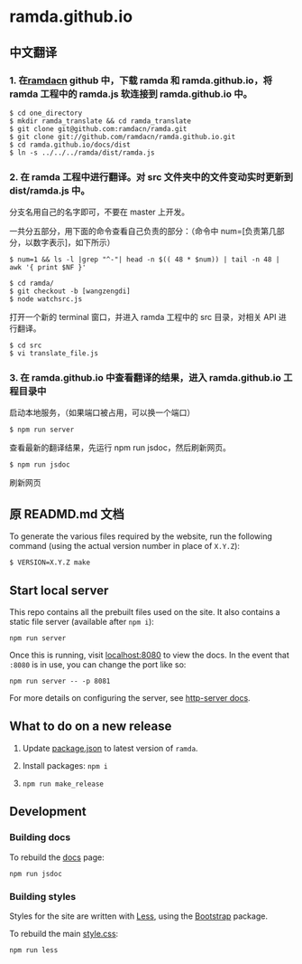 # ramda.github.io

## 中文翻译

### 1. 在[ramdacn](https://github.com/ramdacn) github 中，下载 ramda 和 ramda.github.io，将 ramda 工程中的 ramda.js 软连接到 ramda.github.io 中。



```console
$ cd one_directory
$ mkdir ramda_translate && cd ramda_translate
$ git clone git@github.com:ramdacn/ramda.git
$ git clone git://github.com/ramdacn/ramda.github.io.git
$ cd ramda.github.io/docs/dist
$ ln -s ../../../ramda/dist/ramda.js
```

### 2. 在 ramda 工程中进行翻译。对 src 文件夹中的文件变动实时更新到 dist/ramda.js 中。

分支名用自己的名字即可，不要在 master 上开发。

一共分五部分，用下面的命令查看自己负责的部分：（命令中 num=[负责第几部分，以数字表示]，如下所示）
```console
$ num=1 && ls -l |grep "^-"| head -n $(( 48 * $num)) | tail -n 48 | awk '{ print $NF }'
```

```console
$ cd ramda/
$ git checkout -b [wangzengdi]
$ node watchsrc.js
```

打开一个新的 terminal 窗口，并进入 ramda 工程中的 src 目录，对相关 API 进行翻译。

```console
$ cd src
$ vi translate_file.js
```

### 3. 在 ramda.github.io 中查看翻译的结果，进入 ramda.github.io 工程目录中

启动本地服务，（如果端口被占用，可以换一个端口）

```console
$ npm run server
```

查看最新的翻译结果，先运行 npm run jsdoc，然后刷新网页。

```console
$ npm run jsdoc
```

刷新网页

## 原 READMD.md 文档

To generate the various files required by the website, run the following
command (using the actual version number in place of `X.Y.Z`):

```console
$ VERSION=X.Y.Z make
```


## Start local server

This repo contains all the prebuilt files used on the site.
It also contains a static file server (available after `npm i`):

	npm run server

Once this is running, visit [localhost:8080](http://localhost:8080/) to view the docs.
In the event that `:8080` is in use, you can change the port like so:

	npm run server -- -p 8081

For more details on configuring the server, see [http-server docs][http-server].

[http-server]: https://github.com/indexzero/http-server#available-options


## What to do on a new release

1. Update [package.json](./package.json) to latest version of `ramda`.

2. Install packages: `npm i`

3. `npm run make_release`


## Development

### Building docs

To rebuild the [docs](./docs/index.html) page:

	npm run jsdoc


### Building styles

Styles for the site are written with [Less](http://lesscss.org/), using the
[Bootstrap](https://getbootstrap.com/) package.

To rebuild the main [style.css](./style.css):

	npm run less
